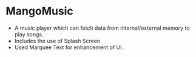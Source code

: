 # MangoMusic
- A music player which can fetch data from internal/external memory to play songs. 
- Includes the use of Splash Screen
- Used Marquee Text for enhancement of UI .
